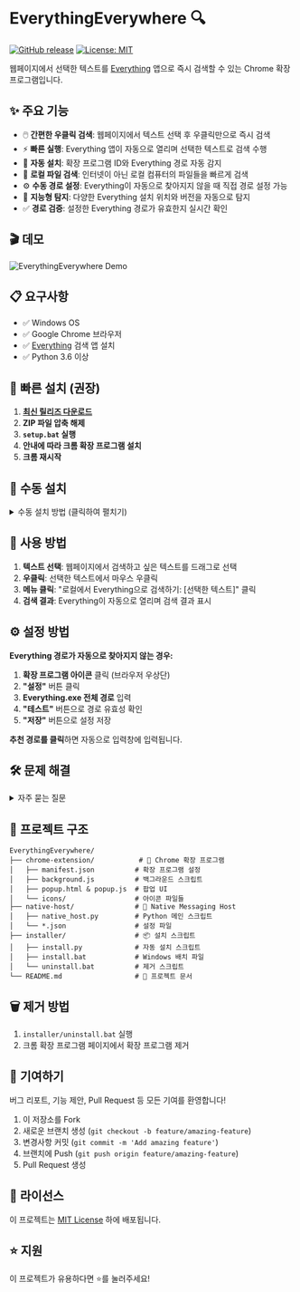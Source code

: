 # EverythingEverywhere 🔍

[![GitHub release](https://img.shields.io/github/v/release/username/EverythingEverywhere)](https://github.com/username/EverythingEverywhere/releases)
[![License: MIT](https://img.shields.io/badge/License-MIT-yellow.svg)](https://opensource.org/licenses/MIT)

웹페이지에서 선택한 텍스트를 [Everything](https://www.voidtools.com/) 앱으로 즉시 검색할 수 있는 Chrome 확장 프로그램입니다.

## ✨ 주요 기능

- 🖱️ **간편한 우클릭 검색**: 웹페이지에서 텍스트 선택 후 우클릭만으로 즉시 검색
- ⚡ **빠른 실행**: Everything 앱이 자동으로 열리며 선택한 텍스트로 검색 수행
- 🔧 **자동 설치**: 확장 프로그램 ID와 Everything 경로 자동 감지
- 📁 **로컬 파일 검색**: 인터넷이 아닌 로컬 컴퓨터의 파일들을 빠르게 검색
- ⚙️ **수동 경로 설정**: Everything이 자동으로 찾아지지 않을 때 직접 경로 설정 가능
- 🎯 **지능형 탐지**: 다양한 Everything 설치 위치와 버전을 자동으로 탐지
- ✅ **경로 검증**: 설정한 Everything 경로가 유효한지 실시간 확인

## 🎬 데모

![EverythingEverywhere Demo](https://via.placeholder.com/600x400/1e293b/ffffff?text=Demo+GIF+Coming+Soon)

## 📋 요구사항

- ✅ Windows OS
- ✅ Google Chrome 브라우저
- ✅ [Everything](https://www.voidtools.com/) 검색 앱 설치
- ✅ Python 3.6 이상

## 🚀 빠른 설치 (권장)

1. **[최신 릴리즈 다운로드](https://github.com/username/EverythingEverywhere/releases/latest)**
2. **ZIP 파일 압축 해제**
3. **`setup.bat` 실행**
4. **안내에 따라 크롬 확장 프로그램 설치**
5. **크롬 재시작**

## 🔧 수동 설치

<details>
<summary>수동 설치 방법 (클릭하여 펼치기)</summary>

### 1. Everything 설치
- https://www.voidtools.com/ 에서 Everything 다운로드 및 설치

### 2. 크롬 확장 프로그램 로드
1. 크롬에서 `chrome://extensions/` 열기
2. 우측 상단 "개발자 모드" 활성화
3. "압축해제된 확장 프로그램 로드" 클릭
4. `chrome-extension` 폴더 선택

### 3. Native Messaging Host 설치
1. `installer` 폴더로 이동
2. `install.bat` 실행 (확장 프로그램 ID 자동 감지)
3. 설치 완료 메시지 확인

### 4. 크롬 재시작
- 크롬을 완전히 종료 후 다시 시작

</details>

## 📖 사용 방법

1. **텍스트 선택**: 웹페이지에서 검색하고 싶은 텍스트를 드래그로 선택
2. **우클릭**: 선택한 텍스트에서 마우스 우클릭
3. **메뉴 클릭**: "로컬에서 Everything으로 검색하기: [선택한 텍스트]" 클릭
4. **검색 결과**: Everything이 자동으로 열리며 검색 결과 표시

## ⚙️ 설정 방법

**Everything 경로가 자동으로 찾아지지 않는 경우:**

1. **확장 프로그램 아이콘** 클릭 (브라우저 우상단)
2. **"설정"** 버튼 클릭
3. **Everything.exe 전체 경로** 입력
4. **"테스트"** 버튼으로 경로 유효성 확인
5. **"저장"** 버튼으로 설정 저장

**추천 경로를 클릭**하면 자동으로 입력창에 입력됩니다.

## 🛠️ 문제 해결

<details>
<summary>자주 묻는 질문</summary>

### Everything이 실행되지 않는 경우
- Everything이 설치되어 있는지 확인
- 확장 프로그램 아이콘 클릭 → "설정" 버튼으로 수동 경로 설정
- `native-host/native_host.log` 파일에서 오류 로그 확인
- Everything이 기본 경로가 아닌 곳에 설치된 경우 환경변수 `EVERYTHING_PATH` 설정
- 포터블 버전이나 사용자 정의 설치 위치의 경우 설정에서 직접 경로 지정

### 확장 프로그램이 동작하지 않는 경우
- 크롬을 완전히 재시작
- `chrome://extensions/`에서 확장 프로그램 활성화 상태 확인
- 개발자 모드가 켜져 있는지 확인

### Native Host 오류
- 관리자 권한으로 `install.bat` 실행
- Windows Defender나 백신 프로그램에서 차단하지 않는지 확인

</details>

## 📁 프로젝트 구조

```
EverythingEverywhere/
├── chrome-extension/           # 🔧 Chrome 확장 프로그램
│   ├── manifest.json          # 확장 프로그램 설정
│   ├── background.js          # 백그라운드 스크립트
│   ├── popup.html & popup.js  # 팝업 UI
│   └── icons/                 # 아이콘 파일들
├── native-host/               # 🔗 Native Messaging Host
│   ├── native_host.py         # Python 메인 스크립트
│   └── *.json                 # 설정 파일
├── installer/                 # 📦 설치 스크립트
│   ├── install.py             # 자동 설치 스크립트
│   ├── install.bat            # Windows 배치 파일
│   └── uninstall.bat          # 제거 스크립트
└── README.md                  # 📖 프로젝트 문서
```

## 🗑️ 제거 방법

1. `installer/uninstall.bat` 실행
2. 크롬 확장 프로그램 페이지에서 확장 프로그램 제거

## 🤝 기여하기

버그 리포트, 기능 제안, Pull Request 등 모든 기여를 환영합니다!

1. 이 저장소를 Fork
2. 새로운 브랜치 생성 (`git checkout -b feature/amazing-feature`)
3. 변경사항 커밋 (`git commit -m 'Add amazing feature'`)
4. 브랜치에 Push (`git push origin feature/amazing-feature`)
5. Pull Request 생성

## 📄 라이선스

이 프로젝트는 [MIT License](LICENSE) 하에 배포됩니다.

## ⭐ 지원

이 프로젝트가 유용하다면 ⭐를 눌러주세요!